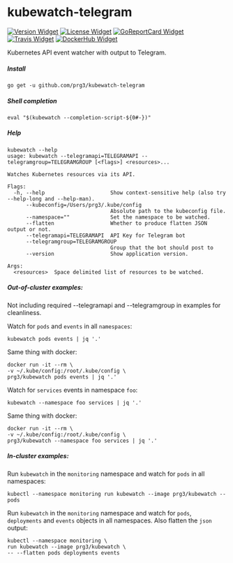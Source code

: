 # kubewatch-telegram

[![Version Widget]][Version] [![License Widget]][License] [![GoReportCard Widget]][GoReportCard] [![Travis Widget]][Travis] [![DockerHub Widget]][DockerHub]

[Version]: https://github.com/prg3/kubewatch-telegram/releases
[Version Widget]: https://img.shields.io/github/release/prg3/kubewatch-telegram.svg?maxAge=60
[License]: http://www.apache.org/licenses/LICENSE-2.0.txt
[License Widget]: https://img.shields.io/badge/license-APACHE2-1eb0fc.svg
[GoReportCard]: https://goreportcard.com/report/prg3/kubewatch-telegram
[GoReportCard Widget]: https://goreportcard.com/badge/prg3/kubewatch-telegram
[Travis]: https://travis-ci.org/prg3/kubewatch-telegram
[Travis Widget]: https://travis-ci.org/prg3/kubewatch-telegram.svg?branch=master
[DockerHub]: https://hub.docker.com/r/prg3/kubewatch-telegram
[DockerHub Widget]: https://img.shields.io/docker/pulls/prg3/kubewatch-telegram.svg

Kubernetes API event watcher with output to Telegram.

##### Install

```
go get -u github.com/prg3/kubewatch-telegram
```

##### Shell completion

```
eval "$(kubewatch --completion-script-${0#-})"
```

##### Help

```
kubewatch --help
usage: kubewatch --telegramapi=TELEGRAMAPI --telegramgroup=TELEGRAMGROUP [<flags>] <resources>...

Watches Kubernetes resources via its API.

Flags:
  -h, --help                     Show context-sensitive help (also try --help-long and --help-man).
      --kubeconfig=/Users/prg3/.kube/config
                                 Absolute path to the kubeconfig file.
      --namespace=""             Set the namespace to be watched.
      --flatten                  Whether to produce flatten JSON output or not.
      --telegramapi=TELEGRAMAPI  API Key for Telegram bot
      --telegramgroup=TELEGRAMGROUP
                                 Group that the bot should post to
      --version                  Show application version.

Args:
  <resources>  Space delimited list of resources to be watched.
```

##### Out-of-cluster examples:

Not including required --telegramapi and --telegramgroup in examples for cleanliness.

Watch for `pods` and `events` in all `namespaces`:
```
kubewatch pods events | jq '.'
```

Same thing with docker:
```
docker run -it --rm \
-v ~/.kube/config:/root/.kube/config \
prg3/kubewatch pods events | jq '.'
```

Watch for `services` events in namespace `foo`:
```
kubewatch --namespace foo services | jq '.'
```

Same thing with docker:
```
docker run -it --rm \
-v ~/.kube/config:/root/.kube/config \
prg3/kubewatch --namespace foo services | jq '.'
```

##### In-cluster examples:

Run `kubewatch` in the `monitoring` namespace and watch for `pods` in all namespaces:
```
kubectl --namespace monitoring run kubewatch --image prg3/kubewatch -- pods
```

Run `kubewatch` in the `monitoring` namespace and watch for `pods`, `deployments` and `events` objects in all namespaces. Also flatten the `json` output:
```
kubectl --namespace monitoring \
run kubewatch --image prg3/kubewatch \
-- --flatten pods deployments events
```
